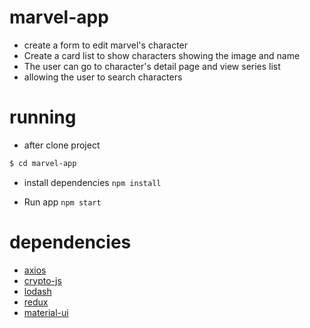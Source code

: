 # marvel-app

- create a form to edit marvel's character
- Create a card list to show characters showing the image and name
- The user can go to character's detail page and view series list
- allowing the user to search characters

# running 

- after clone project
```sh
$ cd marvel-app
```

- install dependencies
``npm install``

- Run app
``npm start``

# dependencies

- [axios](https://github.com/axios/axios)
- [crypto-js](https://github.com/brix/crypto-js)
- [lodash](https://lodash.com/)
- [redux](https://redux.js.org/)
- [material-ui](https://material-ui.com/)


